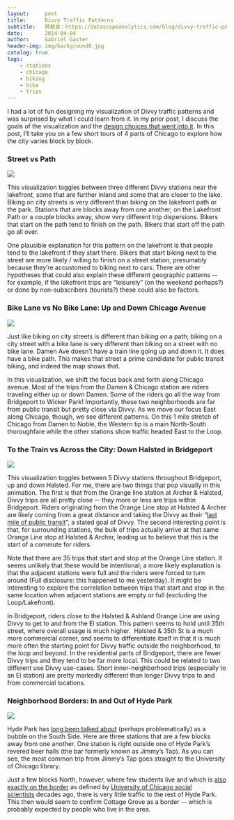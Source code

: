 ```yaml
---
layout:     post
title:      Divvy Traffic Patterns
subtitle:   转载自：https://datascopeanalytics.com/blog/divvy-traffic-patterns/
date:       2014-04-04
author:     Gabriel Gaster
header-img: img/background0.jpg
catalog: true
tags:
    - stations
    - chicago
    - biking
    - bike
    - trips
---
```


I had a lot of fun designing my visualization of Divvy traffic patterns and was surprised by what I could learn from it. In my prior post, I discuss the goals of the visualization and the [design choices that went into it](https://datascopeanalytics.com/blog/design-choices-visualizing-biking-in-chicago). In this post, I’ll take you on a few short tours of 4 parts of Chicago to explore how the city varies block by block.

### Street vs Path
![](https://datascopeanalytics.com/blog/divvy-traffic-patterns/image01.gif)


This visualization toggles between three different Divvy stations near the lakefront, some that are further inland and some that are closer to the lake. Biking on city streets is very different than biking on the lakefront path or the park. Stations that are blocks away from one another, on the Lakefront Path or a couple blocks away, show very different trip dispersions. Bikers that start on the path tend to finish on the path. Bikers that start off the path go all over. 

One plausible explanation for this pattern on the lakefront is that people tend to the lakefront if they start there. Bikers that start biking next to the street are more likely / willing to finish on a street station, presumably because they’re accustomed to biking next to cars. There are other hypotheses that could also explain these different geographic patterns -- for example, if the lakefront trips are “leisurely” (on the weekend perhaps?) or done by non-subscribers (tourists?) these could also be factors.

### Bike Lane vs No Bike Lane: Up and Down Chicago Avenue
![](https://datascopeanalytics.com/blog/divvy-traffic-patterns/image00.gif)


Just like biking on city streets is different than biking on a path; biking on a city street with a bike lane is very different than biking on a street with no bike lane. Damen Ave doesn’t have a train line going up and down it. It does have a bike path. This makes that street a prime candidate for public transit biking, and indeed the map shows that.

In this visualization, we shift the focus back and forth along Chicago avenue. Most of the trips from the Damen & Chicago station are riders traveling either up or down Damen. Some of the riders go all the way from Bridgeport to Wicker Park! Importantly, these two neighborhoods are far from public transit but pretty close via Divvy. As we move our focus East along Chicago, though, we see different patterns. On this 1 mile stretch of Chicago from Damen to Noble, the Western tip is a main North-South thoroughfare while the other stations show traffic headed East to the Loop.

### To the Train vs Across the City: Down Halsted in Bridgeport
![](https://datascopeanalytics.com/blog/divvy-traffic-patterns/image02.gif)


This visualization toggles between 5 Divvy stations throughout Bridgeport, up and down Halsted. For me, there are two things that pop visually in this animation. The first is that from the Orange line station at Archer & Halsted, Divvy trips are all pretty close -- they more or less are trips within Bridgeport. Riders originating from the Orange Line stop at Halsted & Archer are likely coming from a great distance and taking the Divvy as their “[last mile of public transit](http://divvybikes.tumblr.com/post/51805353807/chicagos-new-bicycle-transit-systemdiv)”, a stated goal of Divvy. The second interesting point is that, for surrounding stations, the bulk of trips actually arrive at that same Orange Line stop at Halsted & Archer, leading us to believe that this is the start of a commute for riders.

Note that there are 35 trips that start and stop at the Orange Line station. It seems unlikely that these would be intentional; a more likely explanation is that the adjacent stations were full and the riders were forced to turn around (Full disclosure: this happened to me yesterday). It might be interesting to explore the correlation between trips that start and stop in the same location when adjacent stations are empty or full (excluding the Loop/Lakefront).

In Bridgeport, riders close to the Halsted & Ashland Orange Line are using Divvy to get to and from the El station. This pattern seems to hold until 35th street, where overall usage is much higher.  Halsted & 35th St is a much more commercial corner, and seems to differentiate itself in that it is much more often the starting point for Divvy traffic outside the neighborhood, to the loop and beyond. In the residential parts of Bridgeport, there are fewer Divvy trips and they tend to be far more local. This could be related to two different use Divvy use-cases. Short inner-neighborhood trips (especially to an El station) are pretty markedly different than longer Divvy trips to and from commercial locations.

### Neighborhood Borders: In and Out of Hyde Park
![](https://datascopeanalytics.com/blog/divvy-traffic-patterns/image03.gif)


Hyde Park has [long been talked about](http://www.theatlantic.com/national/archive/2013/09/how-bad-is-violence-in-chicago-depends-on-your-race/280019) (perhaps problematically) as a bubble on the South Side. Here are three stations that are a few blocks away from one another. One station is right outside one of Hyde Park’s revered beer halls (the bar formerly known as Jimmy’s Tap). As you can see, the most common trip from Jimmy’s Tap goes straight to the University of Chicago library. 

Just a few blocks North, however, where few students live and which is [also exactly on the border](http://en.wikipedia.org/wiki/Hyde_Park,_Chicago) as defined by [University of Chicago social scientists](http://en.wikipedia.org/wiki/Community_areas_in_Chicago) decades ago, there is very little traffic to the rest of Hyde Park. This then would seem to confirm Cottage Grove as a border -- which is probably expected by people who live in the area.
